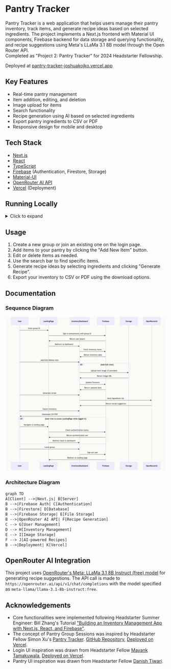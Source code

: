 # Pantry Tracker

Pantry Tracker is a web application that helps users manage their pantry inventory, track items, and generate recipe ideas based on selected ingredients. The project implements a Next.js frontend with Material UI components, Firebase backend for data storage and querying functionality, and recipe suggestions using Meta's LLaMa 3.1 8B model through the Open Router API.  
Completed as "Project 2: Pantry Tracker" for 2024 Headstarter Fellowship.

Deployed at [pantry-tracker-joshuakojko.vercel.app](https://pantry-tracker-joshuakojko.vercel.app/)

## Key Features

- Real-time pantry management
- Item addition, editing, and deletion
- Image upload for items
- Search functionality
- Recipe generation using AI based on selected ingredients
- Export pantry ingredients to CSV or PDF
- Responsive design for mobile and desktop

## Tech Stack

- [Next.js](https://nextjs.org/)
- [React](https://reactjs.org/)
- [TypeScript](https://www.typescriptlang.org/)
- [Firebase](https://firebase.google.com/) (Authentication, Firestore, Storage)
- [Material-UI](https://mui.com/)
- [OpenRouter AI API](https://openrouter.ai/)
- [Vercel](https://vercel.com/) (Deployment)

## Running Locally

<details>
<summary>Click to expand</summary>

1. Clone the repository:
   ```
   git clone https://github.com/your-username/pantry-tracker.git
   ```

2. Navigate to the project directory:
   ```
   cd pantry-tracker
   ```

3. Install dependencies:
   ```
   npm install
   ```

4. Set up environment variables:
   Create a `.env.local` file in the root directory and add the following variables:
   ```
   NEXT_PUBLIC_FIREBASE_API_KEY=your_api_key
   NEXT_PUBLIC_FIREBASE_AUTH_DOMAIN=your_auth_domain
   NEXT_PUBLIC_FIREBASE_PROJECT_ID=your_project_id
   NEXT_PUBLIC_FIREBASE_STORAGE_BUCKET=your_storage_bucket
   NEXT_PUBLIC_FIREBASE_MESSAGING_SENDER_ID=your_messaging_sender_id
   NEXT_PUBLIC_FIREBASE_APP_ID=your_app_id
   NEXT_PUBLIC_OPENROUTER_API_KEY=your_openrouter_api_key
   ```

5. Set up Firebase:
   - Install Firebase CLI: `npm install -g firebase-tools`
   - Login to Firebase: `firebase login`
   - Initialize Firebase in your project: `firebase init`
   - Select Firestore and Storage when prompted
   - Deploy Firestore security rules: `firebase deploy --only firestore:rules`
   - Deploy Storage security rules: `firebase deploy --only storage:rules`

6. Run the development server:
   ```bash
   npm run dev
   ```

7. Open [http://localhost:3000](http://localhost:3000) in your browser.

</details>

## Usage

1. Create a new group or join an existing one on the login page.
2. Add items to your pantry by clicking the "Add New Item" button.
3. Edit or delete items as needed.
4. Use the search bar to find specific items.
5. Generate recipe ideas by selecting ingredients and clicking "Generate Recipe".
6. Export your inventory to CSV or PDF using the download options.

## Documentation

### Sequence Diagram
![Sequence Diagram](sequenceDiagram.png)

### Architecture Diagram
```mermaid
graph TD
A[Client] -->|Next.js| B[Server]
B -->|Firebase Auth| C[Authentication]
B -->|Firestore| D[Database]
B -->|Firebase Storage| E[File Storage]
B -->|OpenRouter AI API| F[Recipe Generation]
C --> G[User Management]
D --> H[Inventory Management]
E --> I[Image Storage]
F --> J[AI-powered Recipes]
B -->|Deployment| K[Vercel]
```

## OpenRouter AI Integration

This project uses [OpenRouter's Meta: LLaMa 3.1 8B Instruct (free) model](https://openrouter.ai/models/meta-llama/llama-3.1-8b-instruct%3Afree/api) for generating recipe suggestions. The API call is made to `https://openrouter.ai/api/v1/chat/completions` with the model specified as `meta-llama/llama-3.1-8b-instruct:free`.

## Acknowledgements

- Core functionalities were implemented following Headstarter Summer Engineer: Bill Zhang's Tutorial ["Building an Inventory Management App with Next.js, React, and Firebase"](https://medium.com/@billzhangsc/building-an-inventory-management-app-with-next-js-react-and-firebase-e9647a61eb82).
- The concept of Pantry Group Sessions was inspired by Headstarter Fellow Simon Xu's [Pantry Tracker](https://www.reddit.com/r/myHeadstarter/comments/1efiqm9/project_2_collaborative_pantry_tracker_simon_xu/). [GitHub Repository](https://github.com/simonxuuu/pantry-tracker), [Deployed on Vercel](https://pantry-tracker-simonxuuus-projects.vercel.app/).
- Login UI inspiration was drawn from Headstarter Fellow [Mayank Tamakuwala](https://www.reddit.com/r/myHeadstarter/comments/1eh2ngh/project_2_mayank_tamakuwala_difficulty_3/), [Deployed on Vercel](https://pantrymanagement.vercel.app/).
- Pantry UI inspiration was drawn from Headstarter Fellow [Danish Tiwari](https://www.reddit.com/r/myHeadstarter/comments/1ei8lzc/week_2_pantrypal_danish_tiwari_headstarter/).